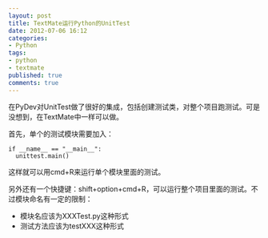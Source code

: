 ```yaml
---
layout: post
title: TextMate运行Python的UnitTest
date: 2012-07-06 16:12
categories:
- Python
tags:
- python
- textmate
published: true
comments: true
---
```

在PyDev对UnitTest做了很好的集成，包括创建测试类，对整个项目跑测试。可是没想到，在TextMate中一样可以做。

首先，单个的测试模块需要加入：

    if __name__ == "__main__":
      unittest.main()

这样就可以用cmd+R来运行单个模块里面的测试。

另外还有一个快捷键：shift+option+cmd+R，可以运行整个项目里面的测试。不过模块命名有一定的限制：

- 模块名应该为XXXTest.py这种形式
- 测试方法应该为testXXX这种形式

